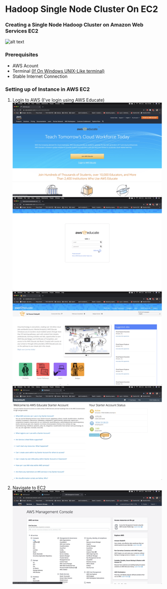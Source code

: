 # Hadoop Single Node Cluster On EC2

### Creating a Single Node Hadoop Cluster on Amazon Web Services EC2

![alt text](https://mapr.com/products/apache-hadoop/assets/hadoop-logo.png "Hadoop Logo")

### Prerequisites
* AWS Acount
* Terminal [(If On Windows UNIX-Like terminal)](https://itsfoss.com/run-linux-commands-in-windows/)
* Stable Internet Connection

### Setting up of Instance in AWS EC2
1. Login to AWS (I've login using AWS Educate)
![alt text](./Images/1.png "AWS Educate Homepage")
![alt text](./Images/2.png "AWS Educate Login")
![alt text](./Images/3.png "Navigate to AWS Account")
![alt text](./Images/4.png "Navigate to AWS Console")

2.  Navigate to EC2
![alt text](./Images/5.png "Navigate to AWS Account")